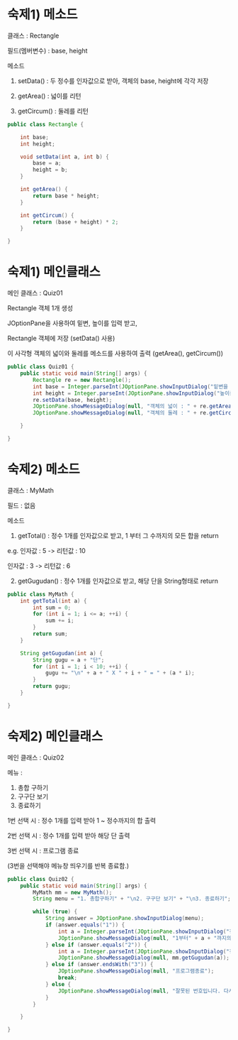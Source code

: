 # 숙제1) 메소드

클래스 : Rectangle

필드(멤버변수) : base, height

메소드 

1) setData() : 두 정수를 인자값으로 받아, 객체의 base, height에 각각 저장

2) getArea() : 넓이를 리턴

3) getCircum() : 둘레를 리턴

```java
public class Rectangle {

	int base;
	int height;

	void setData(int a, int b) {
		base = a;
		height = b;
	}

	int getArea() {
		return base * height;
	}

	int getCircum() {
		return (base + height) * 2;
	}

}
```

# 숙제1) 메인클래스

메인 클래스 : Quiz01

Rectangle 객체 1개 생성 

JOptionPane을 사용하여 밑변, 높이를 입력 받고, 

Rectangle 객체에 저장 (setData() 사용)

이 사각형 객체의 넓이와 둘레를 메소드를 사용하여 출력 (getArea(), getCircum())

```java
public class Quiz01 {
	public static void main(String[] args) {
		Rectangle re = new Rectangle();
		int base = Integer.parseInt(JOptionPane.showInputDialog("밑변을 입력하세요"));
		int height = Integer.parseInt(JOptionPane.showInputDialog("높이를 입력하세요"));
		re.setData(base, height);
		JOptionPane.showMessageDialog(null, "객체의 넓이 : " + re.getArea());
		JOptionPane.showMessageDialog(null, "객체의 둘레 : " + re.getCircum());

	}

}
```



# 숙제2) 메소드

클래스 : MyMath

필드 : 없음

메소드 

1) getTotal()	: 정수 1개를 인자값으로 받고, 1 부터 그 수까지의 모든 합을 return

e.g. 인자값 : 5 -> 리턴값 : 10

인자값 : 3 -> 리턴값 : 6

2) getGugudan() : 정수 1개를 인자값으로 받고, 해당 단을 String형태로 return 

```java
public class MyMath {
	int getTotal(int a) {
		int sum = 0;
		for (int i = 1; i <= a; ++i) {
			sum += i;
		}
		return sum;
	}

	String getGugudan(int a) {
		String gugu = a + "단";
		for (int i = 1; i < 10; ++i) {
			gugu += "\n" + a + " X " + i + " = " + (a * i);
		}
		return gugu;
	}

}
```





# 숙제2) 메인클래스

메인 클래스 : Quiz02

메뉴 : 

1. 총합 구하기
2. 구구단 보기
3. 종료하기

1번 선택 시 : 정수 1개를 입력 받아 1 ~ 정수까지의 합 출력

2번 선택 시 : 정수 1개를 입력 받아 해당 단 출력

3번 선택 시 : 프로그램 종료 

(3번을 선택해야 메뉴창 띄우기를 반복 종료함.)

```java
public class Quiz02 {
	public static void main(String[] args) {
		MyMath mm = new MyMath();
		String menu = "1. 총합구하기" + "\n2. 구구단 보기" + "\n3. 종료하기";

		while (true) {
			String answer = JOptionPane.showInputDialog(menu);
			if (answer.equals("1")) {
				int a = Integer.parseInt(JOptionPane.showInputDialog("정수 1개를 입력하세요"));
				JOptionPane.showMessageDialog(null, "1부터" + a + "까지의 총 합은 : " + mm.getTotal(a));
			} else if (answer.equals("2")) {
				int a = Integer.parseInt(JOptionPane.showInputDialog("정수 1개를 입력하세요"));
				JOptionPane.showMessageDialog(null, mm.getGugudan(a));
			} else if (answer.endsWith("3")) {
				JOptionPane.showMessageDialog(null, "프로그램종료");
				break;
			} else {
				JOptionPane.showMessageDialog(null, "잘못된 번호입니다. 다시 입력해주세요");
			}
		}

	}

}

```

